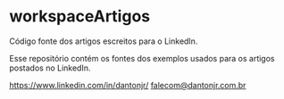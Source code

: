 # workspaceArtigos
Código fonte dos artigos escreitos para o LinkedIn.

Esse repositório contém os fontes dos exemplos usados para os artigos postados no LinkedIn.

https://www.linkedin.com/in/dantonjr/
falecom@dantonjr.com.br
